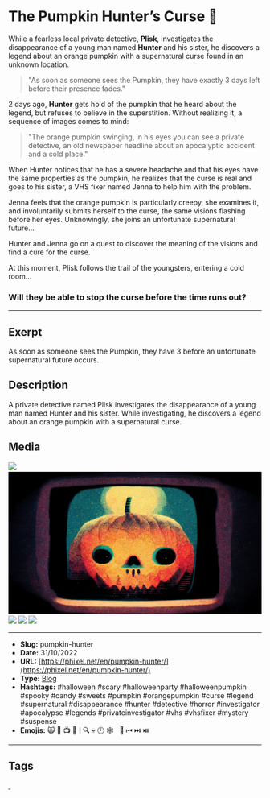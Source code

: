 # The Pumpkin Hunter’s Curse 🎃
While a fearless local private detective, **Plisk**, investigates the disappearance of a young man named **Hunter** and his sister, he discovers a legend about an orange pumpkin with a supernatural curse found in an unknown location.

> "As soon as someone sees the Pumpkin, they have exactly 3 days left before their presence fades."

2 days ago, **Hunter** gets hold of the pumpkin that he heard about the legend, but refuses to believe in the superstition. Without realizing it, a sequence of images comes to mind:

> "The orange pumpkin swinging, in his eyes you can see a private detective, an old newspaper headline about an apocalyptic accident and a cold place."

When Hunter notices that he has a severe headache and that his eyes have the same properties as the pumpkin, he realizes that the curse is real and goes to his sister, a VHS fixer named Jenna to help him with the problem.

Jenna feels that the orange pumpkin is particularly creepy, she examines it, and involuntarily submits herself to the curse, the same visions flashing before her eyes. Unknowingly, she joins an unfortunate supernatural future...

Hunter and Jenna go on a quest to discover the meaning of the visions and find a cure for the curse.

At this moment, Plisk follows the trail of the youngsters, entering a cold room…

### Will they be able to stop the curse before the time runs out?
------------
## Exerpt
As soon as someone sees the Pumpkin, they have 3 before an unfortunate supernatural future occurs.
## Description
A private detective named Plisk investigates the disappearance of a young man named Hunter and his sister. While investigating, he discovers a legend about an orange pumpkin with a supernatural curse.
## Media
<img src="media/b91521b8/pumpkin-hunters-brother-sister.jpg">
<img src="media/f1474f9e/pumpkin-hunters-cover.jpg">
<img src="media/aeeecb91/pumpkin-hunters-detective.jpg">
<img src="media/361b776e/pumpkin-hunters-news.jpg">
<img src="media/cc404681/the-pumpkin-hunters-curse.mp3">

------------
- **Slug:** pumpkin-hunter
- **Date:** 31/10/2022
- **URL:** [https://phixel.net/en/pumpkin-hunter/](https://phixel.net/en/pumpkin-hunter/)
- **Type:** [Blog](#blog)
- **Hashtags:** #halloween #scary #halloweenparty #halloweenpumpkin #spooky #candy #sweets #pumpkin #orangepumpkin #curse #legend #supernatural #disappearance #hunter #detective #horror #investigator #apocalypse #legends #privateinvestigator #vhs #vhsfixer #mystery #suspense
- **Emojis:** 🙀 🎃 📺 🧥 🕯 🔍 💀 🕙 🕸 ️​ ​​ 📼 ​⏮ ⏭️ ⏯️

------------
## Tags
[ ](# )
